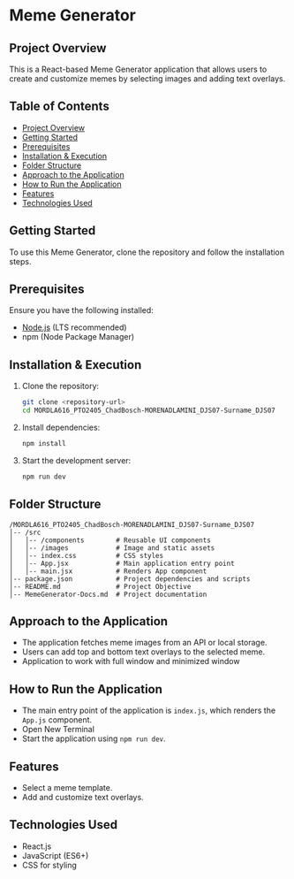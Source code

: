# Meme Generator

## Project Overview
This is a React-based Meme Generator application that allows users to create and customize memes by selecting images and adding text overlays.

## Table of Contents
- [Project Overview](#project-overview)
- [Getting Started](#getting-started)
- [Prerequisites](#prerequisites)
- [Installation & Execution](#installation--execution)
- [Folder Structure](#folder-structure)
- [Approach to the Application](#approach-to-the-application)
- [How to Run the Application](#how-to-run-the-application)
- [Features](#features)
- [Technologies Used](#technologies-used)

## Getting Started
To use this Meme Generator, clone the repository and follow the installation steps.

## Prerequisites
Ensure you have the following installed:
- [Node.js](https://nodejs.org/) (LTS recommended)
- npm (Node Package Manager)

## Installation & Execution
1. Clone the repository:
   ```sh
   git clone <repository-url>
   cd MORDLA616_PTO2405_ChadBosch-MORENADLAMINI_DJS07-Surname_DJS07
   ```
2. Install dependencies:
   ```sh
   npm install  
   ```
3. Start the development server:
   ```sh
   npm run dev  
   ```

## Folder Structure
```
/MORDLA616_PTO2405_ChadBosch-MORENADLAMINI_DJS07-Surname_DJS07
│-- /src
│   │-- /components        # Reusable UI components
│   │-- /images            # Image and static assets
│   │-- index.css          # CSS styles
│   │-- App.jsx            # Main application entry point
│   │-- main.jsx           # Renders App component
│-- package.json           # Project dependencies and scripts
│-- README.md              # Project Objective
│-- MemeGenerator-Docs.md  # Project documentation
```

## Approach to the Application
- The application fetches meme images from an API or local storage.
- Users can add top and bottom text overlays to the selected meme.
- Application to work with full window and minimized window

## How to Run the Application
- The main entry point of the application is `index.js`, which renders the `App.js` component.
- Open New Terminal 
- Start the application using `npm run dev`.

## Features
- Select a meme template.
- Add and customize text overlays.

## Technologies Used
- React.js
- JavaScript (ES6+)
- CSS for styling

